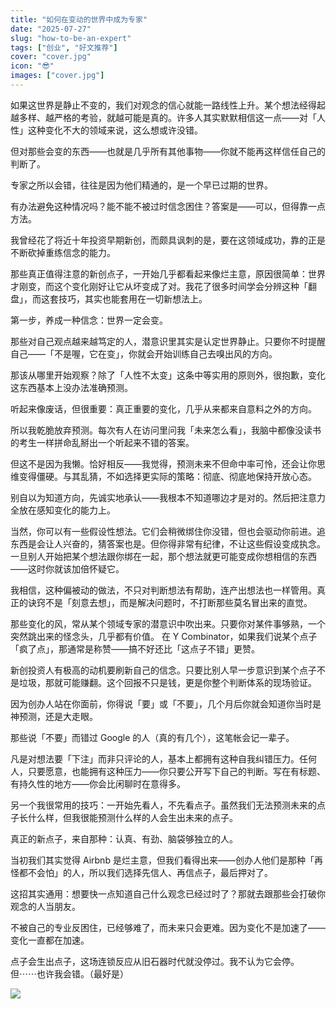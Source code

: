 ```yaml
---
title: "如何在变动的世界中成为专家"
date: "2025-07-27"
slug: "how-to-be-an-expert"
tags: ["创业", "好文推荐"]
cover: "cover.jpg"
icon: "😎"
images: ["cover.jpg"]
---
```

如果这世界是静止不变的，我们对观念的信心就能一路线性上升。某个想法经得起越多样、越严格的考验，就越可能是真的。许多人其实默默相信这一点——对「人性」这种变化不大的领域来说，这么想或许没错。



但对那些会变的东西——也就是几乎所有其他事物——你就不能再这样信任自己的判断了。



专家之所以会错，往往是因为他们精通的，是一个早已过期的世界。



有办法避免这种情况吗？能不能不被过时信念困住？答案是——可以，但得靠一点方法。



我曾经花了将近十年投资早期新创，而颇具讽刺的是，要在这领域成功，靠的正是不断砍掉重练信念的能力。



那些真正值得注意的新创点子，一开始几乎都看起来像烂主意，原因很简单：世界才刚变，而这个变化刚好让它从坏变成了对。我花了很多时间学会分辨这种「翻盘」，而这套技巧，其实也能套用在一切新想法上。



第一步，养成一种信念：世界一定会变。



那些对自己观点越来越笃定的人，潜意识里其实是认定世界静止。只要你不时提醒自己——「不是喔，它在变」，你就会开始训练自己去嗅出风的方向。



那该从哪里开始观察？除了「人性不太变」这条中等实用的原则外，很抱歉，变化这东西基本上没办法准确预测。



听起来像废话，但很重要：真正重要的变化，几乎从来都来自意料之外的方向。



所以我乾脆放弃预测。每次有人在访问里问我「未来怎么看」，我脑中都像没读书的考生一样拼命乱掰出一个听起来不错的答案。



但这不是因为我懒。恰好相反——我觉得，预测未来不但命中率可怜，还会让你思维变得僵硬。与其乱猜，不如选择更实际的策略：彻底、彻底地保持开放心态。



别自以为知道方向，先诚实地承认——我根本不知道哪边才是对的。然后把注意力全放在感知变化的能力上。



当然，你可以有一些假设性想法。它们会稍微绑住你没错，但也会驱动你前进。追东西是会让人兴奋的，猜答案也是。但你得非常有纪律，不让这些假设变成执念。
一旦别人开始把某个想法跟你绑在一起，那个想法就更可能变成你想相信的东西——这时你就该加倍怀疑它。



我相信，这种偏被动的做法，不只对判断想法有帮助，连产出想法也一样管用。真正的诀窍不是「刻意去想」，而是解决问题时，不打断那些莫名冒出来的直觉。



那些变化的风，常从某个领域专家的潜意识中吹出来。只要你对某件事够熟，一个突然跳出来的怪念头，几乎都有价值。
在 Y Combinator，如果我们说某个点子「疯了点」，那通常是称赞——搞不好还比「这点子不错」更赞。



新创投资人有极高的动机要刷新自己的信念。只要比别人早一步意识到某个点子不是垃圾，那就可能赚翻。这个回报不只是钱，更是你整个判断体系的现场验证。



因为创办人站在你面前，你得说「要」或「不要」，几个月后你就会知道你当时是神预测，还是大走眼。



那些说「不要」而错过 Google 的人（真的有几个），这笔帐会记一辈子。



凡是对想法要「下注」而非只评论的人，基本上都拥有这种自我纠错压力。任何人，只要愿意，也能拥有这种压力——你只要公开写下自己的判断。写在有标题、有持久性的地方——你会比闲聊时在意得多。



另一个我很常用的技巧：一开始先看人，不先看点子。虽然我们无法预测未来的点子长什么样，但我很能预测什么样的人会生出未来的点子。



真正的新点子，来自那种：认真、有劲、脑袋够独立的人。



当初我们其实觉得 Airbnb 是烂主意，但我们看得出来——创办人他们是那种「再怪都不会怕」的人，所以我们选择先信人、再信点子，最后押对了。



这招其实通用：想要快一点知道自己什么观念已经过时了？那就去跟那些会打破你观念的人当朋友。



不被自己的专业反困住，已经够难了，而未来只会更难。因为变化不是加速了——变化一直都在加速。



点子会生出点子，这场连锁反应从旧石器时代就没停过。我不认为它会停。
但⋯⋯也许我会错。（最好是）




![](https://prod-files-secure.s3.us-west-2.amazonaws.com/112d0858-5090-4d34-a606-b75eb8d65fd2/46476355-9cf3-4e99-9b7a-3531bc426380/1000202064.png?X-Amz-Algorithm=AWS4-HMAC-SHA256&X-Amz-Content-Sha256=UNSIGNED-PAYLOAD&X-Amz-Credential=ASIAZI2LB466RHRJ5UCK%2F20250916%2Fus-west-2%2Fs3%2Faws4_request&X-Amz-Date=20250916T101339Z&X-Amz-Expires=3600&X-Amz-Security-Token=IQoJb3JpZ2luX2VjEBIaCXVzLXdlc3QtMiJHMEUCIQDY4uCm%2FAAxuL6N3QzIc%2F0SuRfuNKs8PcvW9zh1Lhlt9QIgTcEbawytDb4LPZixmyzaWxIlfNm9YJAu88m2zBVm7pYqiAQIi%2F%2F%2F%2F%2F%2F%2F%2F%2F%2F%2FARAAGgw2Mzc0MjMxODM4MDUiDEQVd657JY9gvrPHPCrcA1nq9aj815Qc291rLTtZFI95QvJgYVvLWbOeMywZ0rAMYftEM9YLM75CNZuUPCJEAvByWMiIzjjzFVsNeN395YQXwjtvRq45fJvmrbFCtivlmOfbaCCQ%2BOolhxzx1bD3PIIj%2F57LTMwEyexdXxx4gt5VuKnYLTaR94WeZmEMBgILsysQ2go3mlHmQJvJ0zCORYIOqAJAsPBicA3iJofI7SoXZl9hkNMwct7AjcoLmBqOiAKS8MNNk7VsI%2FRtyMsPC%2FDTVMGFLlF2NCZ37F0LIYqPdzQYtunwh%2BpENkKLc5EpF6X%2B97VNxaHW9yvaZyv56yI95iwaUejObpQelv5h9cXTlOASr6B0Xrltq2lWOefoGNmUU9unq5uBPHhKf0M95PmpAO1UG8HRYGffiqDAiilZnGVueazrhs0et9v0i39NCQg%2FJdmQhg%2Bdu9ckPTVvxJdnRJv2QcMxvjA%2FaThuqDJdJcw22xqPpKaLeijWT2sa5wVzwvF0rGmciUHw10y6FIn%2FrThFFXBrMg5JORuZKE1gDPxKcxGXiDgCL%2F9NIi80gGW3fDoWKOEq4hBmFgL4UBancQzqKMMFJqUKyv9ybjoHa9stkindBrY76ki1WDzcGZ4Otg2nOxrBdO49MMfppMYGOqUBTXtNmZsdonkwWFGzEOV98XLo%2FLpBGAwARajtU%2B6aaAeHsStqab7%2B8m6Bmf8aGDT55KOL4xI5eF%2FFVVwOf3ixekgwxT7Glei5qcYdAcQ2x%2BvZPEygRs6ilLeUjp7awdZjB3JkWlQIM8WZfhSTwhyqoNGSswZGzz7D91Ke8zI5hbNt9TW9Iv4ePHeBC8oSGSWHSV4gvHKViJSoMkp0YkjyKNyv6D5D&X-Amz-Signature=a589c70c219f9d3fa0c99b4961d1defc7b958cdd79de2717f9fcf04eb5781136&X-Amz-SignedHeaders=host&x-amz-checksum-mode=ENABLED&x-id=GetObject)

